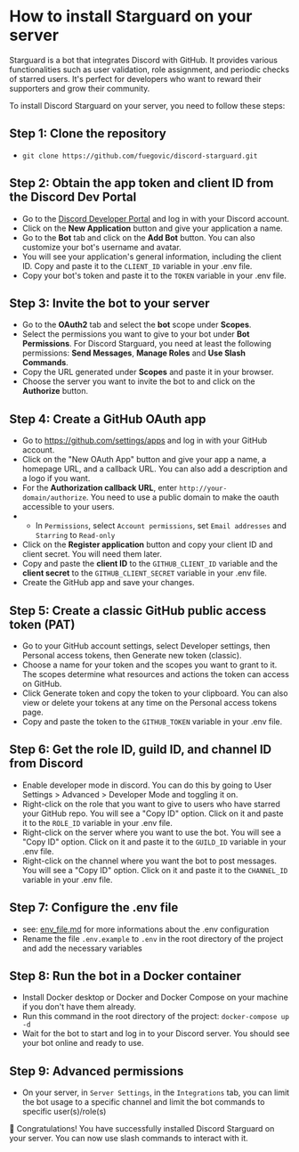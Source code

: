 # How to install Starguard on your server

Starguard is a bot that integrates Discord with GitHub. It provides various functionalities such as user validation, role assignment, and periodic checks of starred users. It's perfect for developers who want to reward their supporters and grow their community.

To install Discord Starguard on your server, you need to follow these steps:

## Step 1: Clone the repository
- `git clone https://github.com/fuegovic/discord-starguard.git`

## Step 2: Obtain the app token and client ID from the Discord Dev Portal

- Go to the [Discord Developer Portal](https://discord.com/developers/applications) and log in with your Discord account.
- Click on the **New Application** button and give your application a name.
- Go to the **Bot** tab and click on the **Add Bot** button. You can also customize your bot's username and avatar.
- You will see your application's general information, including the client ID. Copy and paste it to the `CLIENT_ID` variable in your .env file.
- Copy your bot's token and paste it to the `TOKEN` variable in your .env file.

## Step 3: Invite the bot to your server

- Go to the **OAuth2** tab and select the **bot** scope under **Scopes**.
- Select the permissions you want to give to your bot under **Bot Permissions**. For Discord Starguard, you need at least the following permissions: **Send Messages**, **Manage Roles** and **Use Slash Commands**.
- Copy the URL generated under **Scopes** and paste it in your browser.
- Choose the server you want to invite the bot to and click on the **Authorize** button.

## Step 4: Create a GitHub OAuth app

- Go to https://github.com/settings/apps and log in with your GitHub account.
- Click on the "New OAuth App" button and give your app a name, a homepage URL, and a callback URL. You can also add a description and a logo if you want.
- For the **Authorization callback URL**, enter `http://your-domain/authorize`. You need to use a public domain to make the oauth accessible to your users.
- - In `Permissions`, select `Account permissions`, set `Email addresses` and `Starring` to `Read-only`
- Click on the **Register application** button and copy your client ID and client secret. You will need them later.
- Copy and paste the **client ID** to the `GITHUB_CLIENT_ID` variable and the **client secret** to the `GITHUB_CLIENT_SECRET` variable in your .env file.
- Create the GitHub app and save your changes.

## Step 5: Create a classic GitHub public access token (PAT)

- Go to your GitHub account settings, select Developer settings, then Personal access tokens, then Generate new token (classic).
- Choose a name for your token and the scopes you want to grant to it. The scopes determine what resources and actions the token can access on GitHub.
- Click Generate token and copy the token to your clipboard. You can also view or delete your tokens at any time on the Personal access tokens page.
- Copy and paste the token to the `GITHUB_TOKEN` variable in your .env file.

## Step 6: Get the role ID, guild ID, and channel ID from Discord

- Enable developer mode in discord. You can do this by going to User Settings > Advanced > Developer Mode and toggling it on.
- Right-click on the role that you want to give to users who have starred your GitHub repo. You will see a "Copy ID" option. Click on it and paste it to the `ROLE_ID` variable in your .env file.
- Right-click on the server where you want to use the bot. You will see a "Copy ID" option. Click on it and paste it to the `GUILD_ID` variable in your .env file.
- Right-click on the channel where you want the bot to post messages. You will see a "Copy ID" option. Click on it and paste it to the `CHANNEL_ID` variable in your .env file.

## Step 7: Configure the .env file
- see: [env_file.md](./env_file.md) for more informations about the .env configuration
- Rename the file `.env.example` to `.env` in the root directory of the project and add the necessary variables

## Step 8: Run the bot in a Docker container

- Install Docker desktop or Docker and Docker Compose on your machine if you don't have them already.
- Run this command in the root directory of the project: `docker-compose up -d`
- Wait for the bot to start and log in to your Discord server. You should see your bot online and ready to use.

## Step 9: Advanced permissions
- On your server, in `Server Settings`, in the `Integrations` tab, you can limit the bot usage to a specific channel and limit the bot commands to specific user(s)/role(s)

🎉 Congratulations! You have successfully installed Discord Starguard on your server. You can now use slash commands to interact with it. 
